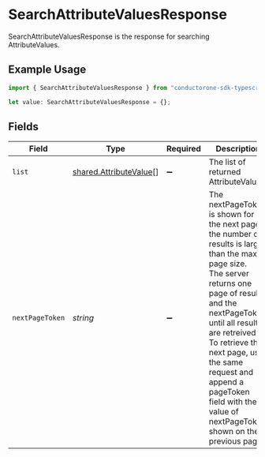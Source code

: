 # SearchAttributeValuesResponse

SearchAttributeValuesResponse is the response for searching AttributeValues.

## Example Usage

```typescript
import { SearchAttributeValuesResponse } from "conductorone-sdk-typescript/sdk/models/shared";

let value: SearchAttributeValuesResponse = {};
```

## Fields

| Field                                                                                                                                                                                                                                                                                                                                            | Type                                                                                                                                                                                                                                                                                                                                             | Required                                                                                                                                                                                                                                                                                                                                         | Description                                                                                                                                                                                                                                                                                                                                      |
| ------------------------------------------------------------------------------------------------------------------------------------------------------------------------------------------------------------------------------------------------------------------------------------------------------------------------------------------------ | ------------------------------------------------------------------------------------------------------------------------------------------------------------------------------------------------------------------------------------------------------------------------------------------------------------------------------------------------ | ------------------------------------------------------------------------------------------------------------------------------------------------------------------------------------------------------------------------------------------------------------------------------------------------------------------------------------------------ | ------------------------------------------------------------------------------------------------------------------------------------------------------------------------------------------------------------------------------------------------------------------------------------------------------------------------------------------------ |
| `list`                                                                                                                                                                                                                                                                                                                                           | [shared.AttributeValue](../../../sdk/models/shared/attributevalue.md)[]                                                                                                                                                                                                                                                                          | :heavy_minus_sign:                                                                                                                                                                                                                                                                                                                               | The list of returned AttributeValues.                                                                                                                                                                                                                                                                                                            |
| `nextPageToken`                                                                                                                                                                                                                                                                                                                                  | *string*                                                                                                                                                                                                                                                                                                                                         | :heavy_minus_sign:                                                                                                                                                                                                                                                                                                                               | The nextPageToken is shown for the next page if the number of results is larger than the max page size.<br/> The server returns one page of results and the nextPageToken until all results are retreived.<br/> To retrieve the next page, use the same request and append a pageToken field with the value of nextPageToken shown on the previous page. |